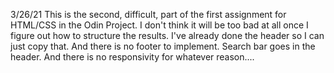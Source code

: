 3/26/21
This is the second, difficult, part of the first assignment for HTML/CSS in the Odin Project. I don't think it will be too bad at all once I figure out how to structure the results. I've already done the header so I can just copy that. And there is no footer to implement. Search bar goes in the header. And there is no responsivity for whatever reason....